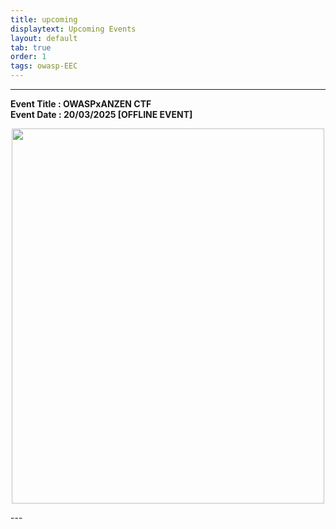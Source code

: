 ```yaml
---
title: upcoming
displaytext: Upcoming Events
layout: default
tab: true
order: 1
tags: owasp-EEC
---
```


---
**Event Title : OWASPxANZEN CTF**<br>
**Event Date : 20/03/2025 [OFFLINE EVENT]** <br>
<p align="center">
  <img src="https://github.com/OWASP/www-chapter-srm-easwari-engineering-college/blob/main/assets/images/owasp x anzenctf poster final.png?raw=true" height="600" width="500"> 
</p>
---
